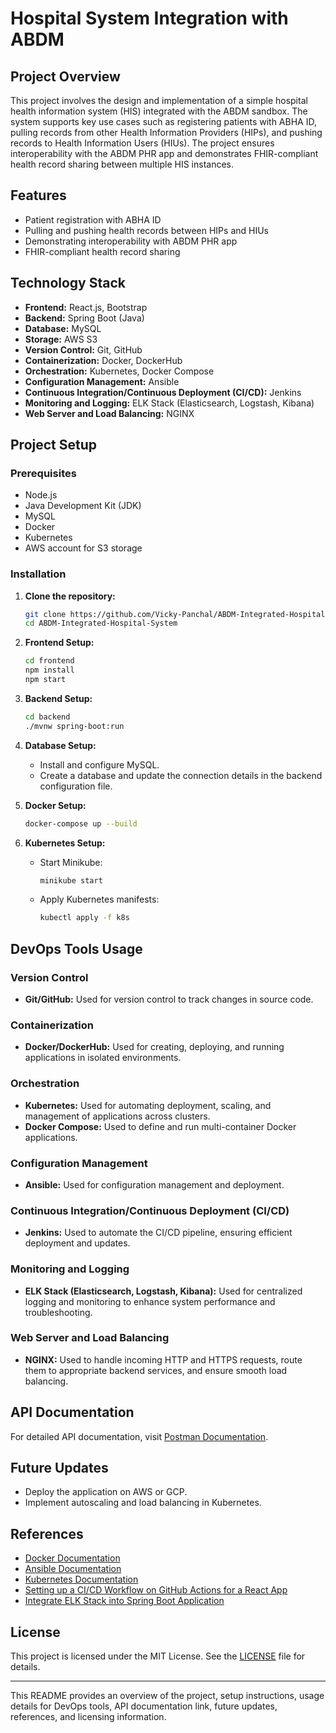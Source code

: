 # Hospital System Integration with ABDM

## Project Overview
This project involves the design and implementation of a simple hospital health information system (HIS) integrated with the ABDM sandbox. The system supports key use cases such as registering patients with ABHA ID, pulling records from other Health Information Providers (HIPs), and pushing records to Health Information Users (HIUs). The project ensures interoperability with the ABDM PHR app and demonstrates FHIR-compliant health record sharing between multiple HIS instances.

## Features
- Patient registration with ABHA ID
- Pulling and pushing health records between HIPs and HIUs
- Demonstrating interoperability with ABDM PHR app
- FHIR-compliant health record sharing

## Technology Stack
- **Frontend:** React.js, Bootstrap
- **Backend:** Spring Boot (Java)
- **Database:** MySQL
- **Storage:** AWS S3
- **Version Control:** Git, GitHub
- **Containerization:** Docker, DockerHub
- **Orchestration:** Kubernetes, Docker Compose
- **Configuration Management:** Ansible
- **Continuous Integration/Continuous Deployment (CI/CD):** Jenkins
- **Monitoring and Logging:** ELK Stack (Elasticsearch, Logstash, Kibana)
- **Web Server and Load Balancing:** NGINX

## Project Setup

### Prerequisites
- Node.js
- Java Development Kit (JDK)
- MySQL
- Docker
- Kubernetes
- AWS account for S3 storage

### Installation

1. **Clone the repository:**
    ```bash
    git clone https://github.com/Vicky-Panchal/ABDM-Integrated-Hospital-System.git
    cd ABDM-Integrated-Hospital-System
    ```

2. **Frontend Setup:**
    ```bash
    cd frontend
    npm install
    npm start
    ```

3. **Backend Setup:**
    ```bash
    cd backend
    ./mvnw spring-boot:run
    ```

4. **Database Setup:**
    - Install and configure MySQL.
    - Create a database and update the connection details in the backend configuration file.

5. **Docker Setup:**
    ```bash
    docker-compose up --build
    ```

6. **Kubernetes Setup:**
    - Start Minikube:
      ```bash
      minikube start
      ```
    - Apply Kubernetes manifests:
      ```bash
      kubectl apply -f k8s
      ```

## DevOps Tools Usage

### Version Control
- **Git/GitHub:** Used for version control to track changes in source code.

### Containerization
- **Docker/DockerHub:** Used for creating, deploying, and running applications in isolated environments.

### Orchestration
- **Kubernetes:** Used for automating deployment, scaling, and management of applications across clusters.
- **Docker Compose:** Used to define and run multi-container Docker applications.

### Configuration Management
- **Ansible:** Used for configuration management and deployment.

### Continuous Integration/Continuous Deployment (CI/CD)
- **Jenkins:** Used to automate the CI/CD pipeline, ensuring efficient deployment and updates.

### Monitoring and Logging
- **ELK Stack (Elasticsearch, Logstash, Kibana):** Used for centralized logging and monitoring to enhance system performance and troubleshooting.

### Web Server and Load Balancing
- **NGINX:** Used to handle incoming HTTP and HTTPS requests, route them to appropriate backend services, and ensure smooth load balancing.

## API Documentation
For detailed API documentation, visit [Postman Documentation](https://documenter.getpostman.com/view/19657319/2sA3JJA48S).

## Future Updates
- Deploy the application on AWS or GCP.
- Implement autoscaling and load balancing in Kubernetes.

## References
- [Docker Documentation](https://docs.docker.com/)
- [Ansible Documentation](https://docs.ansible.com/)
- [Kubernetes Documentation](https://kubernetes.io/docs/home/)
- [Setting up a CI/CD Workflow on GitHub Actions for a React App](https://dev.to/dyarleniber/setting-up-a-ci-cd-workflow-on-github-actions-for-a-react-app-with-github-pages-and-codecov-4hnp)
- [Integrate ELK Stack into Spring Boot Application](https://salithachathuranga94.medium.com/integrate-elk-stack-into-spring-boot-application-ae38a6371f86)

## License
This project is licensed under the MIT License. See the [LICENSE](LICENSE) file for details.

---

This README provides an overview of the project, setup instructions, usage details for DevOps tools, API documentation link, future updates, references, and licensing information.